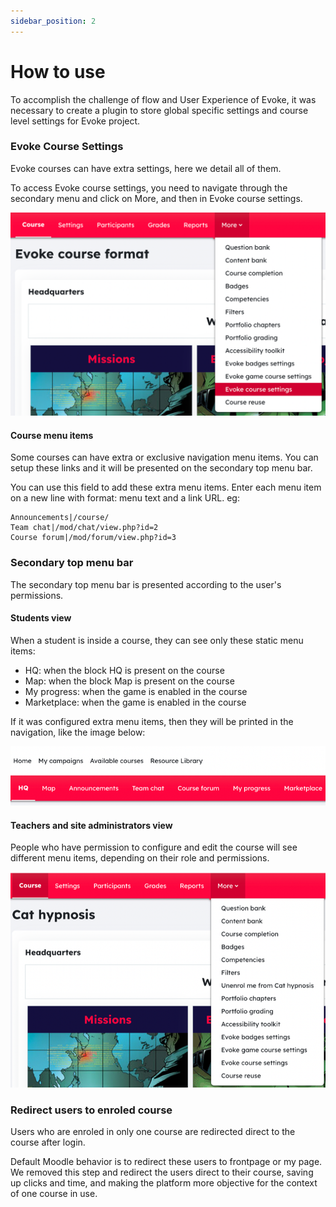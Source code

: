 ```yaml
---
sidebar_position: 2
---
```


# How to use

To accomplish the challenge of flow and User Experience of Evoke, it was necessary to create a plugin to store global specific settings and course level settings for Evoke project.

### Evoke Course Settings

Evoke courses can have extra settings, here we detail all of them.

To access Evoke course settings, you need to navigate through the secondary menu and click on More, and then in Evoke course settings.

![Evoke course settings](/img/local_evokesettings/settings1.png)

#### Course menu items

Some courses can have extra or exclusive navigation menu items. You can setup these links and it will be presented on the secondary top menu bar.

You can use this field to add these extra menu items. Enter each menu item on a new line with format: menu text and a link URL. eg:

```
Announcements|/course/
Team chat|/mod/chat/view.php?id=2
Course forum|/mod/forum/view.php?id=3
```

### Secondary top menu bar

The secondary top menu bar is presented according to the user's permissions.

#### Students view

When a student is inside a course, they can see only these static menu items:

- HQ: when the block HQ is present on the course
- Map: when the block Map is present on the course
- My progress: when the game is enabled in the course
- Marketplace: when the game is enabled in the course

If it was configured extra menu items, then they will be printed in the navigation, like the image below:

![Extra menu items](/img/local_evokesettings/settings4.png)

#### Teachers and site administrators view

People who have permission to configure and edit the course will see different menu items, depending on their role and permissions.

![Administrator secondary menu items](/img/local_evokesettings/settings5.png)

### Redirect users to enroled course

Users who are enroled in only one course are redirected direct to the course after login.

Default Moodle behavior is to redirect these users to frontpage or my page. We removed this step and redirect the users direct to their course, saving up clicks and time, and making the platform more objective for the context of one course in use.
